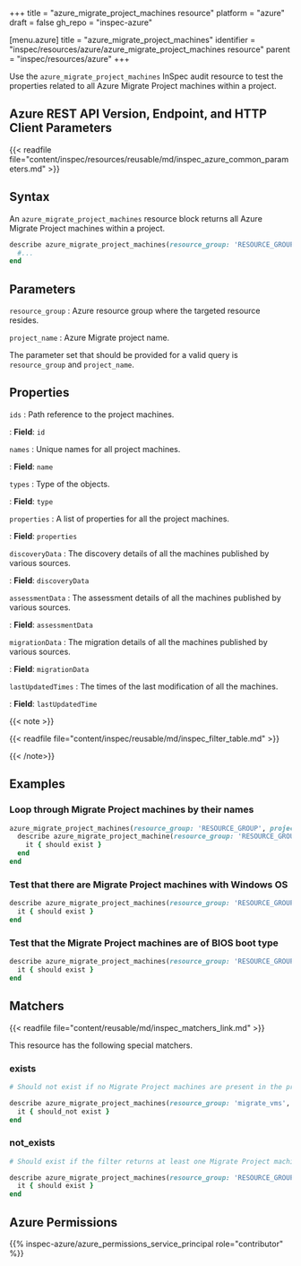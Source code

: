 +++
title = "azure_migrate_project_machines resource"
platform = "azure"
draft = false
gh_repo = "inspec-azure"

[menu.azure]
title = "azure_migrate_project_machines"
identifier = "inspec/resources/azure/azure_migrate_project_machines resource"
parent = "inspec/resources/azure"
+++

Use the `azure_migrate_project_machines` InSpec audit resource to test the properties related to all Azure Migrate Project machines within a project.

## Azure REST API Version, Endpoint, and HTTP Client Parameters

{{< readfile file="content/inspec/resources/reusable/md/inspec_azure_common_parameters.md" >}}

## Syntax

An `azure_migrate_project_machines` resource block returns all Azure Migrate Project machines within a project.

```ruby
describe azure_migrate_project_machines(resource_group: 'RESOURCE_GROUP', project_name: 'PROJECT_NAME') do
  #...
end
```

## Parameters

`resource_group`
: Azure resource group where the targeted resource resides.

`project_name`
: Azure Migrate project name.

The parameter set that should be provided for a valid query is `resource_group` and `project_name`.

## Properties

`ids`
: Path reference to the project machines.

: **Field**: `id`

`names`
: Unique names for all project machines.

: **Field**: `name`

`types`
: Type of the objects.

: **Field**: `type`

`properties`
: A list of properties for all the project machines.

: **Field**: `properties`

`discoveryData`
: The discovery details of all the machines published by various sources.

: **Field**: `discoveryData`

`assessmentData`
: The assessment details of all the machines published by various sources.

: **Field**: `assessmentData`

`migrationData`
: The migration details of all the machines published by various sources.

: **Field**: `migrationData`

`lastUpdatedTimes`
: The times of the last modification of all the machines.

: **Field**: `lastUpdatedTime`

{{< note >}}

{{< readfile file="content/inspec/reusable/md/inspec_filter_table.md" >}}

{{< /note>}}

## Examples

### Loop through Migrate Project machines by their names

```ruby
azure_migrate_project_machines(resource_group: 'RESOURCE_GROUP', project_name: 'PROJECT_NAME').names.each do |name|
  describe azure_migrate_project_machine(resource_group: 'RESOURCE_GROUP', project_name: 'PROJECT_NAME', name: `NAME`) do
    it { should exist }
  end
end
```

### Test that there are Migrate Project machines with Windows OS

```ruby
describe azure_migrate_project_machines(resource_group: 'RESOURCE_GROUP', project_name: 'PROJECT_NAME').where{ discoveryData.detect{ |data| data[:osType] == 'WINDOWSGUEST' } } do
  it { should exist }
end
```

### Test that the Migrate Project machines are of BIOS boot type

```ruby
describe azure_migrate_project_machines(resource_group: 'RESOURCE_GROUP', project_name: 'PROJECT_NAME').where{ discoveryData.detect{ |data| data[:extendedInfo][:bootType] == 'BIOS' } } do
  it { should exist }
end
```

## Matchers

{{< readfile file="content/reusable/md/inspec_matchers_link.md" >}}

This resource has the following special matchers.

### exists

```ruby
# Should not exist if no Migrate Project machines are present in the project and the resource group.

describe azure_migrate_project_machines(resource_group: 'migrate_vms', project_name: 'zoneA_migrate_project') do
  it { should_not exist }
end
```

### not_exists

```ruby
# Should exist if the filter returns at least one Migrate Project machine in the project and the resource group.

describe azure_migrate_project_machines(resource_group: 'RESOURCE_GROUP', project_name: 'PROJECT_NAME') do
  it { should exist }
end
```

## Azure Permissions

{{% inspec-azure/azure_permissions_service_principal role="contributor" %}}
